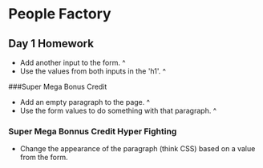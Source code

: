 # People Factory

## Day 1 Homework

* Add another input to the form. ^
* Use the values from both inputs in the 'h1'. ^

###Super Mega Bonus Credit

* Add an empty paragraph to the page. ^
* Use the form values to do something with that paragraph. ^

### Super Mega Bonnus Credit Hyper Fighting

* Change the appearance of the paragraph (think CSS) based on a value from the form.
